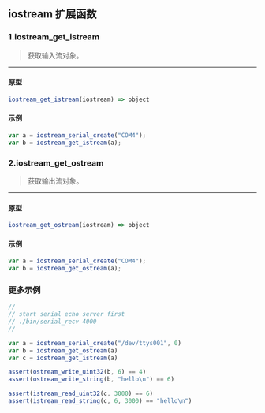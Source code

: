 ## iostream 扩展函数

### 1.iostream\_get\_istream

> 获取输入流对象。
----------------------------

#### 原型

```js
iostream_get_istream(iostream) => object
```

#### 示例

```js
var a = iostream_serial_create("COM4");
var b = iostream_get_istream(a);
```

### 2.iostream\_get\_ostream

> 获取输出流对象。
----------------------------

#### 原型

```js
iostream_get_ostream(iostream) => object
```

#### 示例

```js
var a = iostream_serial_create("COM4");
var b = iostream_get_ostream(a);
```

### 更多示例
```js
//
// start serial echo server first
// ./bin/serial_recv 4000
//

var a = iostream_serial_create("/dev/ttys001", 0)
var b = iostream_get_ostream(a)
var c = iostream_get_istream(a)

assert(ostream_write_uint32(b, 6) == 4)
assert(ostream_write_string(b, "hello\n") == 6)

assert(istream_read_uint32(c, 3000) == 6)
assert(istream_read_string(c, 6, 3000) == "hello\n")
```
